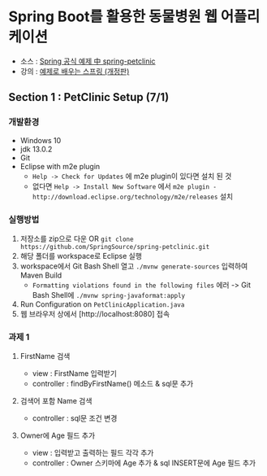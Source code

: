 # Spring Boot를 활용한 동물병원 웹 어플리케이션
* 소스 : [Spring 공식 예제 中 spring-petclinic](https://github.com/SpringSource/spring-petclinic)
* 강의 : [예제로 배우는 스프링 (개정판)](https://www.inflearn.com/course/spring_revised_edition/dashboard)


## Section 1 : PetClinic Setup (7/1)

### 개발환경

* Windows 10
* jdk 13.0.2
* Git
* Eclipse with m2e plugin
  * `Help -> Check for Updates` 에 m2e plugin이 있다면 설치 된 것
  * 없다면 `Help -> Install New Software` 에서 `m2e plugin - http://download.eclipse.org/technology/m2e/releases` 설치

### 실행방법

1) 저장소를 zip으로 다운 OR `git clone https://github.com/SpringSource/spring-petclinic.git`
2) 해당 폴더를 workspace로 Eclipse 실행
3) workspace에서 Git Bash Shell 열고 `./mvnw generate-sources` 입력하여 Maven Build
    - `Formatting violations found in the following files` 에러 -> Git Bash Shell에 `./mvnw spring-javaformat:apply`
4) Run Configuration on `PetClinicApplication.java`
5) 웹 브라우저 상에서 [http://localhost:8080] 접속

### 과제 1

1) FirstName 검색
   - view : FirstName 입력받기
   - controller : findByFirstName() 메소드 & sql문 추가

2) 검색어 포함 Name 검색
   - controller : sql문 조건 변경

3) Owner에 Age 필드 추가
   - view : 입력받고 출력하는 필드 각각 추가
   - controller : Owner 스키마에 Age 추가 & sql INSERT문에 Age 필드 추가
